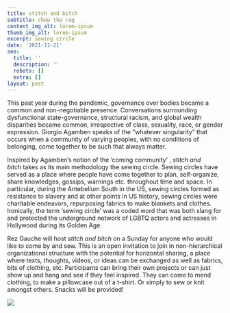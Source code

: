 ```yaml
---
title: stitch and bitch
subtitle: chew the rag
content_img_alt: lorem-ipsum
thumb_img_alt: lorem-ipsum
excerpt: sewing circle
date: '2021-11-21'
seo:
  title: ''
  description: ''
  robots: []
  extra: []
layout: post
---
```

This past year during the pandemic, governance over bodies became a common and non-negotiable presence. Conversations surrounding dysfunctional state-governance, structural racism, and global wealth disparities became common, irrespective of class, sexuality, race, or gender expression. Giorgio Agamben speaks of the “whatever singularity” that occurs when a community of varying peoples, with no conditions of belonging, come together to be such that always matter.

Inspired by Agamben’s notion of the ‘coming community’ , *stitch and bitch* takes as its main methodology the sewing circle. Sewing circles have served as a place where people have come together to plan, self-organize, share knowledges, gossips, warnings etc. throughout time and space. In particular, during the Antebellum South in the US, sewing circles formed as resistance to slavery and at other points in US history, sewing circles were charitable endeavors, repurposing fabrics to make blankets and clothes. Ironically, the term ‘sewing circle’ was a coded word that was both slang for and protected the underground network of LGBTQ actors and actresses in Hollywood during its Golden Age.

Rez Gauche will host *stitch and bitch* on a Sunday for anyone who would like to come by and sew. This is an open invitation to join in non-hierarchical organizational structure with the potential for horizontal sharing, a place where texts, thoughts, videos, or ideas can be exchanged as well as fabrics, bits of clothing, etc. Participants can bring their own projects or can just show up and hang and see if they feel inspired. They can come to mend clothing, to make a pillowcase out of a t-shirt. Or simply to sew or knit amongst others. Snacks will be provided!



![](/images/stitch-and-bitch%20\(1\).jpg)
